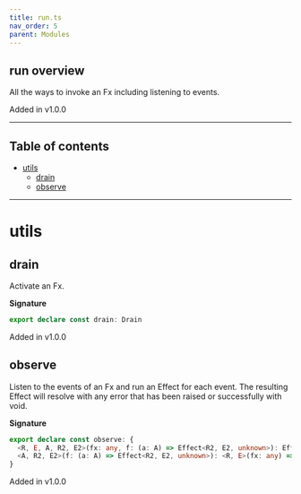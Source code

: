 ```yaml
---
title: run.ts
nav_order: 5
parent: Modules
---
```


## run overview

All the ways to invoke an Fx including listening to events.

Added in v1.0.0

---

<h2 class="text-delta">Table of contents</h2>

- [utils](#utils)
  - [drain](#drain)
  - [observe](#observe)

---

# utils

## drain

Activate an Fx.

**Signature**

```ts
export declare const drain: Drain
```

Added in v1.0.0

## observe

Listen to the events of an Fx and run an Effect for each event.
The resulting Effect will resolve with any error that has been raised
or successfully with void.

**Signature**

```ts
export declare const observe: {
  <R, E, A, R2, E2>(fx: any, f: (a: A) => Effect<R2, E2, unknown>): Effect<R | R2, E | E2, void>
  <A, R2, E2>(f: (a: A) => Effect<R2, E2, unknown>): <R, E>(fx: any) => Effect<R2 | R, E2 | E, void>
}
```

Added in v1.0.0

